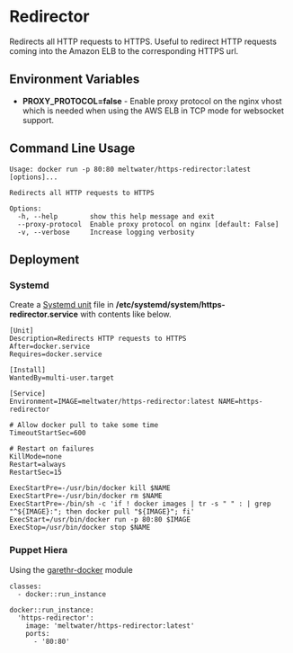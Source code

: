 # Redirector
Redirects all HTTP requests to HTTPS. Useful to redirect HTTP requests coming into the Amazon ELB to the corresponding HTTPS url.

## Environment Variables

 * **PROXY_PROTOCOL=false** - Enable proxy protocol on the nginx vhost which is needed when using the AWS ELB in TCP mode for websocket support.

## Command Line Usage

```
Usage: docker run -p 80:80 meltwater/https-redirector:latest [options]...

Redirects all HTTP requests to HTTPS

Options:
  -h, --help        show this help message and exit
  --proxy-protocol  Enable proxy protocol on nginx [default: False]
  -v, --verbose     Increase logging verbosity
```

## Deployment

### Systemd

Create a [Systemd unit](http://www.freedesktop.org/software/systemd/man/systemd.unit.html) file 
in **/etc/systemd/system/https-redirector.service** with contents like below. 

```
[Unit]
Description=Redirects HTTP requests to HTTPS
After=docker.service
Requires=docker.service

[Install]
WantedBy=multi-user.target

[Service]
Environment=IMAGE=meltwater/https-redirector:latest NAME=https-redirector

# Allow docker pull to take some time
TimeoutStartSec=600

# Restart on failures
KillMode=none
Restart=always
RestartSec=15

ExecStartPre=-/usr/bin/docker kill $NAME
ExecStartPre=-/usr/bin/docker rm $NAME
ExecStartPre=-/bin/sh -c 'if ! docker images | tr -s " " : | grep "^${IMAGE}:"; then docker pull "${IMAGE}"; fi'
ExecStart=/usr/bin/docker run -p 80:80 $IMAGE
ExecStop=/usr/bin/docker stop $NAME
```

### Puppet Hiera

Using the [garethr-docker](https://github.com/garethr/garethr-docker) module

```
classes:
  - docker::run_instance

docker::run_instance:
  'https-redirector':
    image: 'meltwater/https-redirector:latest'
    ports:
      - '80:80'
```
